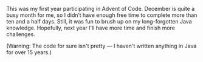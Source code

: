 This was my first year participating in Advent of Code. December is quite a busy month for me, so I didn’t have enough free time to complete more than ten and a half days. Still, it was fun to brush up on my long-forgotten Java knowledge.
Hopefully, next year I'll have more time and finish more challenges.

(Warning: The code for sure isn't pretty — I haven't written anything in Java for over 15 years.)
